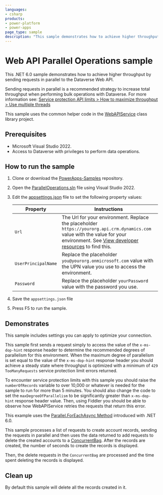 ```yaml
---
languages:
- csharp
products:
- power-platform
- power-apps
page_type: sample
description: "This sample demonstrates how to achieve higher throughput by sending requests in parallel to the Dataverse Web API."
---
```

# Web API Parallel Operations sample

This .NET 6.0 sample demonstrates how to achieve higher throughput by sending requests in parallel to the Dataverse Web API.

Sending requests in parallel is a recommended strategy to increase total throughput when performing bulk operations with Dataverse. For more information see: [Service protection API limits > How to maximize throughput > Use multiple threads](https://docs.microsoft.com/en-us/power-apps/developer/data-platform/api-limits#use-multiple-threads)

This sample uses the common helper code in the [WebAPIService](../WebAPIService) class library project.

## Prerequisites

- Microsoft Visual Studio 2022.
- Access to Dataverse with privileges to perform data operations.

## How to run the sample

1. Clone or download the [PowerApps-Samples](../../../../../PowerApps-Samples) repository.
1. Open the [ParallelOperations.sln](ParallelOperations.sln) file using Visual Studio 2022.
1. Edit the [appsettings.json](../appsettings.json) file to set the following property values:

   |Property|Instructions  |
   |---------|---------|
   |`Url`|The Url for your environment. Replace the placeholder `https://yourorg.api.crm.dynamics.com` value with the value for your environment. See [View developer resources](https://docs.microsoft.com/power-apps/developer/data-platform/view-download-developer-resources) to find this. |
   |`UserPrincipalName`|Replace the placeholder `you@yourorg.onmicrosoft.com` value with the UPN value you use to access the environment.|
   |`Password`|Replace the placeholder `yourPassword` value with the password you use.|

1. Save the `appsettings.json` file
1. Press F5 to run the sample.

## Demonstrates

This sample includes settings you can apply to optimize your connection.

This sample first sends a request simply to access the value of the `x-ms-dop-hint` response header to determine the recommended degrees of parallelism for this environment. When the maximum degree of parallelism is set equal to the value of the `x-ms-dop-hint` response header you should achieve a steady state where throughput is optimized with a minimum of `429 TooManyRequests` service protection limit errors returned.

To encounter service protection limits with this sample you should raise the `numberOfRecords` variable to over 10,000 or whatever is needed for the sample to run for more than 5 minutes. You should also change the code to set the `maxDegreeOfParallelism` to be significantly greater than `x-ms-dop-hint` response header value. Then, using Fiddler you should be able to observe how WebAPIService retries the requests that return this error.

This example uses the [Parallel.ForEachAsync Method](https://docs.microsoft.com/en-us/dotnet/api/system.threading.tasks.parallel.foreachasync) introduced with .NET 6.0.

This sample processes a list of requests to create account records, sending the requests in parallel and then uses the data returned to add requests to delete the created accounts to a [ConcurrentBag](https://docs.microsoft.com/en-us/dotnet/api/system.collections.concurrent.concurrentbag-1?view=net-6.0). After the records are created, the number of seconds to create the records is displayed.

Then, the delete requests in the `ConcurrentBag` are processed and the time spent deleting the records is displayed.

## Clean up

By default this sample will delete all the records created in it.
